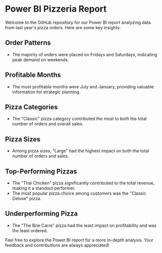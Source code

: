 # Power BI Pizzeria Report

Welcome to the GitHub repository for our Power BI report analyzing data from last year's pizza orders. Here are some key insights:

## Order Patterns
- The majority of orders were placed on Fridays and Saturdays, indicating peak demand on weekends.

## Profitable Months
- The most profitable months were July and January, providing valuable information for strategic planning.

## Pizza Categories
- The "Classic" pizza category contributed the most to both the total number of orders and overall sales.

## Pizza Sizes
- Among pizza sizes, "Large" had the highest impact on both the total number of orders and sales.

## Top-Performing Pizzas
- The "Thai Chicken" pizza significantly contributed to the total revenue, making it a standout performer.
- The most popular pizza choice among customers was the "Classic Deluxe" pizza.

## Underperforming Pizza
- The "The Brie Carre" pizza had the least impact on profitability and was the least ordered.

Feel free to explore the Power BI report for a more in-depth analysis. Your feedback and contributions are always appreciated!

